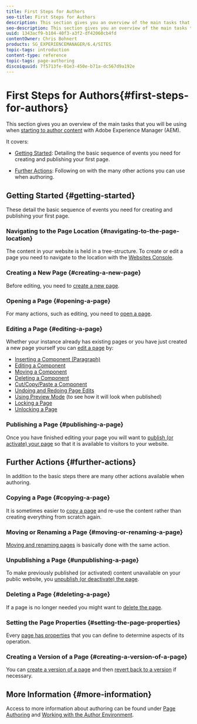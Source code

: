```yaml
---
title: First Steps for Authors
seo-title: First Steps for Authors
description: This section gives you an overview of the main tasks that you will be using when starting to author content with Adobe Experience Manager (AEM).
seo-description: This section gives you an overview of the main tasks that you will be using when starting to author content with Adobe Experience Manager (AEM).
uuid: 1343acf9-b104-40f3-a3f2-df42060cb4fd
contentOwner: Chris Bohnert
products: SG_EXPERIENCEMANAGER/6.4/SITES
topic-tags: introduction
content-type: reference
topic-tags: page-authoring
discoiquuid: 7f5713fe-01e3-450e-b71a-dc567d9a192e
---
```


# First Steps for Authors{#first-steps-for-authors}

This section gives you an overview of the main tasks that you will be using when [starting to author content](/help/sites-authoring/author.md#concept-of-authoring-and-publishing) with Adobe Experience Manager (AEM).

It covers:

* [Getting Started](#getting-started): Detailing the basic sequence of events you need for creating and publishing your first page.  

* [Further Actions](#further-actions): Following on with the many other actions you can use when authoring.

## Getting Started {#getting-started}

These detail the basic sequence of events you need for creating and publishing your first page.

### Navigating to the Page Location {#navigating-to-the-page-location}

The content in your website is held in a tree-structure. To create or edit a page you need to navigate to the location with the [Websites Console](/help/sites-classic-ui-authoring/author-env-basic-handling.md#navigating-with-the-websites-console).

### Creating a New Page {#creating-a-new-page}

Before editing, you need to [create a new page](/help/sites-classic-ui-authoring/classic-page-author-manage-pages.md#creating-a-new-page).

### Opening a Page {#opening-a-page}

For many actions, such as editing, you need to [open a page](/help/sites-classic-ui-authoring/classic-page-author-manage-pages.md#opening-a-page-for-editing).

### Editing a Page {#editing-a-page}

Whether your instance already has existing pages or you have just created a new page yourself you can [edit a page](/help/sites-classic-ui-authoring/classic-page-author-edit-content.md) by:

* [Inserting a Component (Paragraph)](/help/sites-classic-ui-authoring/classic-page-author-edit-content.md#inserting-a-component)
* [Editing a Component](/help/sites-classic-ui-authoring/classic-page-author-edit-content.md#editing-a-component-content-and-properties)
* [Moving a Component](/help/sites-classic-ui-authoring/classic-page-author-edit-content.md#moving-a-component)
* [Deleting a Component](/help/sites-classic-ui-authoring/classic-page-author-edit-content.md#deleting-a-component)
* [Cut/Copy/Paste a Component](/help/sites-classic-ui-authoring/classic-page-author-edit-content.md#cut-copy-paste-a-component)
* [Undoing and Redoing Page Edits](/help/sites-classic-ui-authoring/classic-page-author-edit-content.md#undoing-and-redoing-page-edits)
* [Using Preview Mode](/help/sites-classic-ui-authoring/classic-page-author-edit-content.md#previewing-pages) (to see how it will look when published)
* [Locking a Page](/help/sites-classic-ui-authoring/classic-page-author-edit-content.md#locking-a-page)
* [Unlocking a Page](/help/sites-classic-ui-authoring/classic-page-author-edit-content.md#unlocking-a-page)

### Publishing a Page {#publishing-a-page}

Once you have finished editing your page you will want to [publish (or activate) your page](/help/sites-classic-ui-authoring/classic-page-author-publish-pages.md#main-pars-title-10) so that it is available to visitors to your website.

## Further Actions {#further-actions}

In addition to the basic steps there are many other actions available when authoring.

### Copying a Page {#copying-a-page}

It is sometimes easier to [copy a page](/help/sites-classic-ui-authoring/classic-page-author-manage-pages.md#copying-and-pasting-a-page) and re-use the content rather than creating everything from scratch again.

### Moving or Renaming a Page {#moving-or-renaming-a-page}

[Moving and renaming pages](/help/sites-classic-ui-authoring/classic-page-author-manage-pages.md#moving-or-renaming-page) is basically done with the same action.

### Unpublishing a Page {#unpublishing-a-page}

To make previously published (or activated) content unavailable on your public website, you [unpublish (or deactivate) the page](/help/sites-classic-ui-authoring/classic-page-author-publish-pages.md#unpublishing-a-page).

### Deleting a Page {#deleting-a-page}

If a page is no longer needed you might want to [delete the page](/help/sites-classic-ui-authoring/classic-page-author-manage-pages.md#deleting-a-page).

### Setting the Page Properties {#setting-the-page-properties}

Every [page has properties](/help/sites-classic-ui-authoring/classic-page-author-edit-page-properties.md) that you can define to determine aspects of its operation.

### Creating a Version of a Page {#creating-a-version-of-a-page}

You can [create a version of a page](/help/sites-classic-ui-authoring/classic-page-author-work-with-versions.md#creating-a-new-version) and then [revert back to a version](/help/sites-classic-ui-authoring/classic-page-author-work-with-versions.md#restoring-a-page-version-from-sidekick) if necessary.

## More Information {#more-information}

Access to more information about authoring can be found under [Page Authoring](/help/sites-classic-ui-authoring/classic-page-author.md) and [Working with the Author Environment](/help/sites-classic-ui-authoring/author-env.md).
